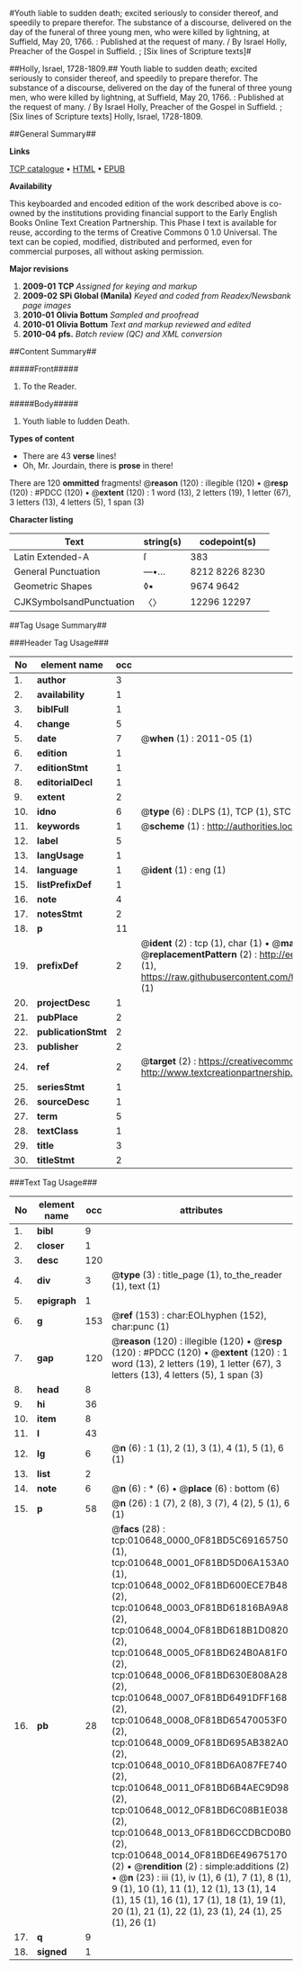 #Youth liable to sudden death; excited seriously to consider thereof, and speedily to prepare therefor. The substance of a discourse, delivered on the day of the funeral of three young men, who were killed by lightning, at Suffield, May 20, 1766. : Published at the request of many. / By Israel Holly, Preacher of the Gospel in Suffield. ; [Six lines of Scripture texts]#

##Holly, Israel, 1728-1809.##
Youth liable to sudden death; excited seriously to consider thereof, and speedily to prepare therefor. The substance of a discourse, delivered on the day of the funeral of three young men, who were killed by lightning, at Suffield, May 20, 1766. : Published at the request of many. / By Israel Holly, Preacher of the Gospel in Suffield. ; [Six lines of Scripture texts]
Holly, Israel, 1728-1809.

##General Summary##

**Links**

[TCP catalogue](http://www.ota.ox.ac.uk/tcp/)  • 
[HTML](http://tei.it.ox.ac.uk/tcp/Texts-HTML/free/N08/N08338.html)  • 
[EPUB](http://tei.it.ox.ac.uk/tcp/Texts-EPUB/free/N08/N08338.epub)

**Availability**

This keyboarded and encoded edition of the
	       work described above is co-owned by the institutions
	       providing financial support to the Early English Books
	       Online Text Creation Partnership. This Phase I text is
	       available for reuse, according to the terms of Creative
	       Commons 0 1.0 Universal. The text can be copied,
	       modified, distributed and performed, even for
	       commercial purposes, all without asking permission.

**Major revisions**

1. __2009-01__ __TCP__ *Assigned for keying and markup*
1. __2009-02__ __SPi Global (Manila)__ *Keyed and coded from Readex/Newsbank page images*
1. __2010-01__ __Olivia Bottum__ *Sampled and proofread*
1. __2010-01__ __Olivia Bottum__ *Text and markup reviewed and edited*
1. __2010-04__ __pfs.__ *Batch review (QC) and XML conversion*

##Content Summary##

#####Front#####

1. To the Reader.

#####Body#####

1. Youth liable to ſudden Death.

**Types of content**

  * There are 43 **verse** lines!
  * Oh, Mr. Jourdain, there is **prose** in there!

There are 120 **ommitted** fragments! 
 @__reason__ (120) : illegible (120)  •  @__resp__ (120) : #PDCC (120)  •  @__extent__ (120) : 1 word (13), 2 letters (19), 1 letter (67), 3 letters (13), 4 letters (5), 1 span (3)

**Character listing**


|Text|string(s)|codepoint(s)|
|---|---|---|
|Latin Extended-A|ſ|383|
|General Punctuation|—•…|8212 8226 8230|
|Geometric Shapes|◊▪|9674 9642|
|CJKSymbolsandPunctuation|〈〉|12296 12297|

##Tag Usage Summary##

###Header Tag Usage###

|No|element name|occ|attributes|
|---|---|---|---|
|1.|__author__|3||
|2.|__availability__|1||
|3.|__biblFull__|1||
|4.|__change__|5||
|5.|__date__|7| @__when__ (1) : 2011-05 (1)|
|6.|__edition__|1||
|7.|__editionStmt__|1||
|8.|__editorialDecl__|1||
|9.|__extent__|2||
|10.|__idno__|6| @__type__ (6) : DLPS (1), TCP (1), STC (1), NOTIS (1), IMAGE-SET (1), EVANS-CITATION (1)|
|11.|__keywords__|1| @__scheme__ (1) : http://authorities.loc.gov/ (1)|
|12.|__label__|5||
|13.|__langUsage__|1||
|14.|__language__|1| @__ident__ (1) : eng (1)|
|15.|__listPrefixDef__|1||
|16.|__note__|4||
|17.|__notesStmt__|2||
|18.|__p__|11||
|19.|__prefixDef__|2| @__ident__ (2) : tcp (1), char (1)  •  @__matchPattern__ (2) : ([0-9\-]+):([0-9IVX]+) (1), (.+) (1)  •  @__replacementPattern__ (2) : http://eebo.chadwyck.com/downloadtiff?vid=$1&page=$2 (1), https://raw.githubusercontent.com/textcreationpartnership/Texts/master/tcpchars.xml#$1 (1)|
|20.|__projectDesc__|1||
|21.|__pubPlace__|2||
|22.|__publicationStmt__|2||
|23.|__publisher__|2||
|24.|__ref__|2| @__target__ (2) : https://creativecommons.org/publicdomain/zero/1.0/ (1), http://www.textcreationpartnership.org/docs/. (1)|
|25.|__seriesStmt__|1||
|26.|__sourceDesc__|1||
|27.|__term__|5||
|28.|__textClass__|1||
|29.|__title__|3||
|30.|__titleStmt__|2||


###Text Tag Usage###

|No|element name|occ|attributes|
|---|---|---|---|
|1.|__bibl__|9||
|2.|__closer__|1||
|3.|__desc__|120||
|4.|__div__|3| @__type__ (3) : title_page (1), to_the_reader (1), text (1)|
|5.|__epigraph__|1||
|6.|__g__|153| @__ref__ (153) : char:EOLhyphen (152), char:punc (1)|
|7.|__gap__|120| @__reason__ (120) : illegible (120)  •  @__resp__ (120) : #PDCC (120)  •  @__extent__ (120) : 1 word (13), 2 letters (19), 1 letter (67), 3 letters (13), 4 letters (5), 1 span (3)|
|8.|__head__|8||
|9.|__hi__|36||
|10.|__item__|8||
|11.|__l__|43||
|12.|__lg__|6| @__n__ (6) : 1 (1), 2 (1), 3 (1), 4 (1), 5 (1), 6 (1)|
|13.|__list__|2||
|14.|__note__|6| @__n__ (6) : * (6)  •  @__place__ (6) : bottom (6)|
|15.|__p__|58| @__n__ (26) : 1 (7), 2 (8), 3 (7), 4 (2), 5 (1), 6 (1)|
|16.|__pb__|28| @__facs__ (28) : tcp:010648_0000_0F81BD5C69165750 (1), tcp:010648_0001_0F81BD5D06A153A0 (1), tcp:010648_0002_0F81BD600ECE7B48 (2), tcp:010648_0003_0F81BD61816BA9A8 (2), tcp:010648_0004_0F81BD618B1D0820 (2), tcp:010648_0005_0F81BD624B0A81F0 (2), tcp:010648_0006_0F81BD630E808A28 (2), tcp:010648_0007_0F81BD6491DFF168 (2), tcp:010648_0008_0F81BD65470053F0 (2), tcp:010648_0009_0F81BD695AB382A0 (2), tcp:010648_0010_0F81BD6A087FE740 (2), tcp:010648_0011_0F81BD6B4AEC9D98 (2), tcp:010648_0012_0F81BD6C08B1E038 (2), tcp:010648_0013_0F81BD6CCDBCD0B0 (2), tcp:010648_0014_0F81BD6E49675170 (2)  •  @__rendition__ (2) : simple:additions (2)  •  @__n__ (23) : iii (1), iv (1), 6 (1), 7 (1), 8 (1), 9 (1), 10 (1), 11 (1), 12 (1), 13 (1), 14 (1), 15 (1), 16 (1), 17 (1), 18 (1), 19 (1), 20 (1), 21 (1), 22 (1), 23 (1), 24 (1), 25 (1), 26 (1)|
|17.|__q__|9||
|18.|__signed__|1||

